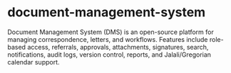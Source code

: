 # document-management-system
Document Management System (DMS) is an open-source platform for managing correspondence, letters, and workflows. Features include role-based access, referrals, approvals, attachments, signatures, search, notifications, audit logs, version control, reports, and Jalali/Gregorian calendar support.
